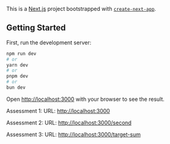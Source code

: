 This is a [Next.js](https://nextjs.org/) project bootstrapped with [`create-next-app`](https://github.com/vercel/next.js/tree/canary/packages/create-next-app).

## Getting Started

First, run the development server:

```bash
npm run dev
# or
yarn dev
# or
pnpm dev
# or
bun dev
```

Open [http://localhost:3000](http://localhost:3000) with your browser to see the result.

Assessment 1:
URL: [http://localhost:3000](http://localhost:3000)

Assessment 2:
URL: [http://localhost:3000/second](http://localhost:3000/second)

Assessment 3:
URL: [http://localhost:3000/target-sum](http://localhost:3000/target-sum)
